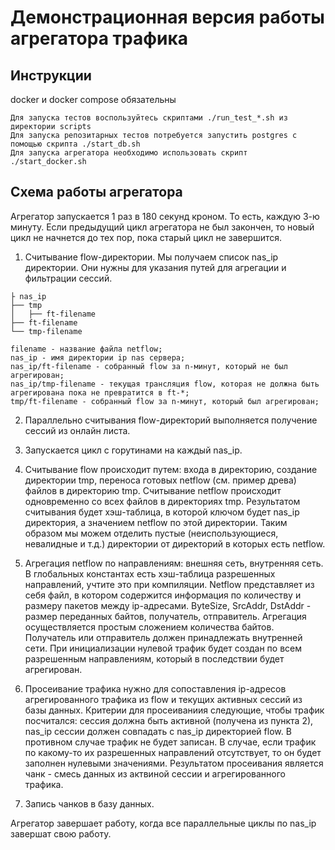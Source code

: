 # Демонстрационная версия работы агрегатора трафика

## Инструкции
docker и docker compose обязательны
```
Для запуска тестов воспользуйтесь скриптами ./run_test_*.sh из директории scripts 
Для запуска репозитарных тестов потребуется запустить postgres с помощью скрипта ./start_db.sh
Для запуска агрегатора необходимо использовать скрипт ./start_docker.sh
```

## Схема работы агрегатора
Агрегатор запускается 1 раз в 180 секунд кроном. То есть, каждую 3-ю минуту. Если предыдущий цикл агрегатора не был закончен, 
то новый цикл не начнется до тех пор, пока старый цикл не завершится.

1. Считывание flow-директории. Мы получаем список nas_ip директории. Они нужны для указания путей для агрегации и фильтрации сессий.

```Древо директории flow должно выглядеть следующим образом, где:
├ nas_ip
├── tmp
│   ├── ft-filename
├── ft-filename
└── tmp-filename

filename - название файла netflow;
nas_ip - имя директории ip nas сервера;
nas_ip/ft-filename - собранный flow за n-минут, который не был агрегирован;
nas_ip/tmp-filename - текущая трансляция flow, которая не должна быть агрегирована пока не превратится в ft-*;
tmp/ft-filename - собранный flow за n-минут, который был агрегирован;
```

2. Параллельно считывания flow-директорий выполняется получение сессий из онлайн листа.

3. Запускается цикл с горутинами на каждый nas_ip.

4. Считывание flow происходит путем: входа в директорию, создание директории tmp, переноса готовых netflow (см. пример древа) 
файлов в директорию tmp. Считывание netflow происходит одновременно со всех файлов в директориях tmp. 
Результатом считывания будет хэш-таблица, в которой ключом будет nas_ip директория, а значением netflow по этой директории.
Таким образом мы можем отделить пустые (неиспользующиеся, невалидные и т.д.) директории от директорий в которых есть netflow.

5. Агрегация netflow по направлениям: внешняя сеть, внутренняя сеть. В глобальных константах есть хэш-таблица разрешенных направлений,
учтите это при компиляции. Netflow представляет из себя файл, в котором содержится информация по количеству и размеру пакетов
между ip-адресами. ByteSize, SrcAddr, DstAddr - размер переданных байтов, получатель, отправитель. Агрегация осуществляется простым сложением
количества байтов. Получатель или отправитель должен принадлежать внутренней сети. При инициализации нулевой трафик будет создан по всем
разрешенным направлениям, который в последствии будет агрегирован.

6. Просеивание трафика нужно для сопоставления ip-адресов агрегированного трафика из flow и текущих активных сессий из базы данных.
Критерии для просеиваниия следующие, чтобы трафик посчитался: сессия должна быть активной (получена из пункта 2), nas_ip сессии должен 
совпадать с nas_ip директорией flow. В противном случае трафик не будет записан. В случае, если трафик по какому-то их разрешенных
направлений отсутствует, то он будет заполнен нулевыми значениями. Результатом просеивания является чанк - смесь данных из актвиной сессии
и агрегированного трафика.

7. Запись чанков в базу данных.

Агрегатор завершает работу, когда все параллельные циклы по nas_ip завершат свою работу.

